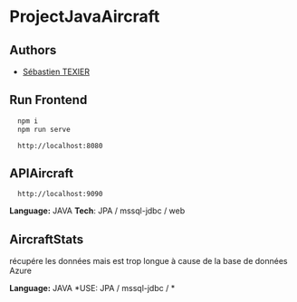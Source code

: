 # ProjectJavaAircraft

## Authors

- [Sébastien TEXIER](https://github.com/sebtex1)

## Run Frontend

```bash
  npm i 
  npm run serve 
```

```http
  http://localhost:8080
```

## APIAircraft
```http
  http://localhost:9090
```

**Language:** JAVA
**Tech**: JPA / mssql-jdbc / web

## AircraftStats
récupére les données mais est trop longue à cause de la base de données Azure

**Language:** JAVA
*USE: JPA / mssql-jdbc / *
